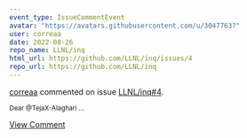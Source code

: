 ```yaml
---
event_type: IssueCommentEvent
avatar: "https://avatars.githubusercontent.com/u/3047763?"
user: correaa
date: 2022-08-26
repo_name: LLNL/inq
html_url: https://github.com/LLNL/inq/issues/4
repo_url: https://github.com/LLNL/inq
---
```


<a href='https://github.com/correaa' target='_blank'>correaa</a> commented on issue <a href='https://github.com/LLNL/inq/issues/4' target='_blank'>LLNL/inq#4</a>.

<small>Dear @TejaX-Alaghari ...</small>

<a href='https://github.com/LLNL/inq/issues/4' target='_blank'>View Comment</a>